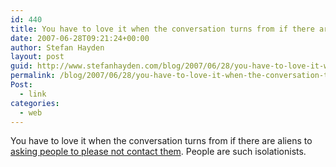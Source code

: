 ```yaml
---
id: 440
title: You have to love it when the conversation turns from if there are aliens to asking people to please not contact them. People are such isolationists.
date: 2007-06-28T09:21:24+00:00
author: Stefan Hayden
layout: post
guid: http://www.stefanhayden.com/blog/2007/06/28/you-have-to-love-it-when-the-conversation-turns-from-if-there-are-aliens-to-asking-people-to-please-not-contact-them-people-are-such-isolationists/
permalink: /blog/2007/06/28/you-have-to-love-it-when-the-conversation-turns-from-if-there-are-aliens-to-asking-people-to-please-not-contact-them-people-are-such-isolationists/
Post:
  - link
categories:
  - web
---
```

<p>You have to love it when the conversation turns from if there are aliens to <a href="http://comment.independent.co.uk/commentators/article2702529.ece">asking people to please not contact them</a>. People are such isolationists.
</p>
